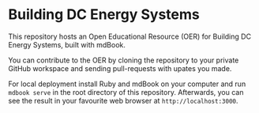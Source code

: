 # Building DC Energy Systems

 This repository hosts an Open Educational Resource (OER) for Building DC Energy Systems, built with mdBook.

 You can contribute to the OER by cloning the repository to your private GitHub workspace and sending pull-requests with upates you made.

 For local deployment install Ruby and mdBook on your computer and run `mdbook serve` in the root directory of this repository. Afterwards, you can see the result in your favourite web browser at `http://localhost:3000`.
